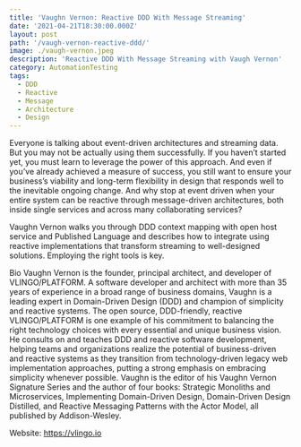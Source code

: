 ```yaml
---
title: 'Vaughn Vernon: Reactive DDD With Message Streaming'
date: '2021-04-21T18:30:00.000Z'
layout: post
path: '/vaugh-vernon-reactive-ddd/'
image: ./vaugh-vernon.jpeg
description: 'Reactive DDD With Message Streaming with Vaugh Vernon'
category: AutomationTesting
tags:
  - DDD
  - Reactive
  - Message
  - Architecture
  - Design
---
```


Everyone is talking about event-driven architectures and streaming data. But you may not be actually using them successfully. If you haven’t started yet, you must learn to leverage the power of this approach. And even if you’ve already achieved a measure of success, you still want to ensure your business’s viability and long-term flexibility in design that responds well to the inevitable ongoing change. And why stop at event driven when your entire system can be reactive through message-driven architectures, both inside single services and across many collaborating services?

Vaughn Vernon walks you through DDD context mapping with open host service and Published Language and describes how to integrate using reactive implementations that transform streaming to well-designed solutions. Employing the right tools is key.

Bio
Vaughn Vernon is the founder, principal architect, and developer of VLINGO/PLATFORM. A software developer and architect with more than 35 years of experience in a broad range of business domains, Vaughn is a leading expert in Domain-Driven Design (DDD) and champion of simplicity and reactive systems. The open source, DDD-friendly, reactive VLINGO/PLATFORM is one example of his commitment to balancing the right technology choices with every essential and unique business vision. He consults on and teaches DDD and reactive software development, helping teams and organizations realize the potential of business-driven and reactive systems as they transition from technology-driven legacy web implementation approaches, putting a strong emphasis on embracing simplicity whenever possible. Vaughn is the editor of his Vaughn Vernon Signature Series and the author of four books: Strategic Monoliths and Microservices, Implementing Domain-Driven Design, Domain-Driven Design Distilled, and Reactive Messaging Patterns with the Actor Model, all published by Addison-Wesley.

Website: https://vlingo.io
